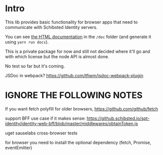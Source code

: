 # Intro

This lib provides basic functionality for browser apps that need to communicate with Schibsted
Identity servers.

You can see [the HTML documentation](https://pages.github.schibsted.io/spt-identity/identity-web-sdk-browser/)
in the `/doc` folder (and generate it using `yarn run docs`).

This is a private package for now and still not decided where it'll go and with which license but the
node API is almost done.

No test so far but it's coming.

JSDoc in webpack? https://github.com/tfiwm/jsdoc-webpack-plugin

# IGNORE THE FOLLOWING NOTES

If you want fetch polyfill for older browsers, https://github.com/github/fetch

support BFF use case if it makes sense: https://github.schibsted.io/spt-identity/identity-web-bff/blob/master/middlewares/obtainToken.js

uget
sauselabs cross-browser tests

for browser you need to install the optional dependency (fetch, Promise, eventEmitter)
